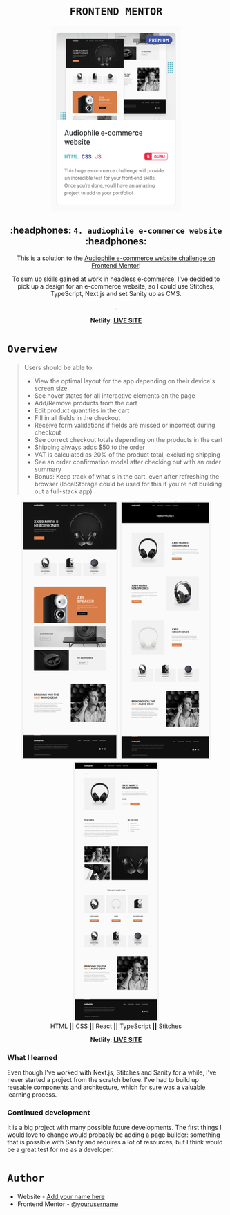 <h1 align="center"><code>FRONTEND MENTOR</code></h1>

<div align="center">
  <a href="https://www.frontendmentor.io/challenges/sunnyside-agency-landing-page-7yVs3B6ef">
    <img src="https://github.com/OktawiaRogowicz/portfolio-audiophile/blob/main/readmeImages/img.png"
      alt="Frontend mentor challenge"
      width="300"/>
  </a>
</div>

<h2 align="center">:headphones: <code>4. audiophile e-commerce website</code> :headphones:</h2>

<div align="center">
This is a solution to the <a href="https://www.frontendmentor.io/challenges/audiophile-ecommerce-website-C8cuSd_wx">Audiophile e-commerce website challenge on Frontend Mentor</a>! 


To sum up skills gained at work in headless e-commerce, I've decided to pick up a design for an e-commerce website, so I could use Stitches, TypeScript, Next.js and set Sanity up as CMS. 

.

<strong>Netlify</strong>: <a href="https://audiophile-e-commerce-oktawiarogowicz.netlify.app/"><strong>LIVE SITE</strong></a>
</div>

<h1><code>Overview</code></h1>

>Users should be able to:
>
>- View the optimal layout for the app depending on their device's screen size
>- See hover states for all interactive elements on the page
>- Add/Remove products from the cart
>- Edit product quantities in the cart
>- Fill in all fields in the checkout
>- Receive form validations if fields are missed or incorrect during checkout
>- See correct checkout totals depending on the products in the cart
>- Shipping always adds $50 to the order
>- VAT is calculated as 20% of the product total, excluding shipping
>- See an order confirmation modal after checking out with an order summary
>- Bonus: Keep track of what's in the cart, even after refreshing the browser (localStorage could be used for this if you're not building out a full-stack app)



<div align="center">
  <img src="https://github.com/OktawiaRogowicz/portfolio-audiophile/blob/main/readmeImages/img_1.png"
    alt="Screenshot" height="600"/>
    <img src="https://github.com/OktawiaRogowicz/portfolio-audiophile/blob/main/readmeImages/img_2.png"
    alt="Screenshot" height="600"/>
    <img src="https://github.com/OktawiaRogowicz/portfolio-audiophile/blob/main/readmeImages/img_3.png"
    alt="Screenshot" height="600"/>
</div>



<div align="center">
  HTML <strong>||</strong> CSS <strong>||</strong> React <strong>||</strong> TypeScript <strong>||</strong> Stitches

<strong>Netlify</strong>: <a href="https://audiophile-e-commerce-oktawiarogowicz.netlify.app/"><strong>LIVE SITE</strong></a>
</div>

### What I learned

Even though I've worked with Next.js, Stitches and Sanity for a while, I've never started a project from the scratch before. I've had to build up reusable components and architecture, which for sure was a valuable learning process. 

### Continued development

It is a big project with many possible future developments. The first things I would love to change would probably be adding a page builder: something that is possible with Sanity and requires a lot of resources, but I think would be a great test for me as a developer.

<h1><code>Author</code></h1>

- Website - [Add your name here](https://www.your-site.com)
- Frontend Mentor - [@yourusername](https://www.frontendmentor.io/profile/yourusername)
